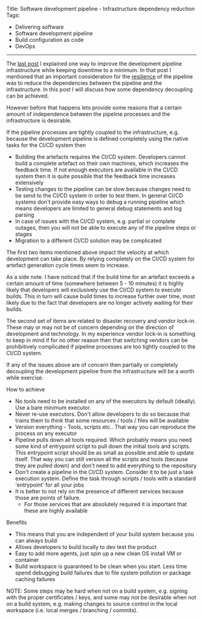 Title: Software development pipeline - Infrastructure dependency reduction
Tags:
  - Delivering software
  - Software development pipeline
  - Build configuration as code
  - DevOps
---

The [last post](/posts/Software-development-pipeline-considerations-for-infrastructure-improvements.html)
I explained one way to improve the development pipeline infrastructure while
keeping downtime to a minimum. In that post I mentioned that an important consideration for the
[resilience](/posts/Software-development-pipeline-Design-resilience.html) of the
pipeline was to reduce the dependencies between the pipeline and the infrastructure. In this post I will
discuss how some dependency decoupling can be achieved.

However before that happens lets provide some reasons that a certain
amount of independence between the pipeline processes and the infrastructure is desirable.

If the pipeline processes are tightly coupled to the infrastructure, e.g. because the development
pipeline is defined completely using the native tasks for the CI/CD system then

- Building the artefacts requires the CI/CD system. Developers cannot build a complete artefact on their
  own machines, which increases the feedback time. If not enough executors are available in the
  CI/CD system then it is quite possible that the feedback time increases extensively
- Testing changes to the pipeline can be slow because changes need to be send to the CI/CD system
  in order to test them. In general CI/CD systems don't provide easy ways to debug a running pipeline
  which means developers are limited to general debug statements and log parsing
- In case of issues with the CI/CD system, e.g. partial or complete outages, then you will not be able
  to execute any of the pipeline steps or stages
- Migration to a different CI/CD solution may be complicated

The first two items mentioned above impact the velocity at which development can take place. By relying
completely on the CI/CD system for artefact generation cycle times seem to increase.

As a side note. I have noticed that if the build time for an artefact exceeds a certain amount of time
(somewhere between 5 - 10 minutes) it is highly likely that developers will exclusively use the CI/CD
system to execute builds. This in turn will cause build times to increase further over time, most likely
due to the fact that developers are no longer actively waiting for their builds.

The second set of items are related to disaster recovery and vendor lock-in. These may or may not be
of concern depending on the direction of development and technology. In my experience vendor lock-in
is something to keep in mind if for no other reason then that switching vendors can be prohibitively
complicated if pipeline processes are too tightly coupled to the CI/CD system.

If any of the issues above are of concern then partially or completely decoupling the development
pipeline from the infrastructure will be a worth while exercise.

How to achieve

- No tools need to be installed on any of the executors by default (ideally). Use a bare minimum executor.
- Never re-use executors. Don't allow developers to do so because that trains them to think that
  some resources / tools / files will be available
- Version everything - Tools, scripts etc.. That way you can reproduce the process on any executor
- Pipeline pulls down all tools required. Which probably means you need some kind of entrypoint
  script to pull down the initial tools and scripts. This entrypoint script should be as small as
  possible and able to update itself. That way you can still version all the scripts and tools
  (because they are pulled down) and don't need to add everything to the repository
- Don't create a pipeline in the CI/CD system. Consider it to be just a task execution system. Define
  the task through scripts / tools with a standard 'entrypoint' for all your jobs
- It is better to not rely on the presence of different services because those are points of failure.
  - For those services that are absolutely required it is important that these are highly available


Benefits

- This means that you are independent of your build system because you can always build
- Allows developers to build locally to dev test the product
- Easy to add more agents, just spin up a new clean OS install VM or container
- Build workspace is guaranteed to be clean when you start. Less time spend debugging build failures
  due to file system pollution or package caching failures



NOTE:
Some steps may be hard when not on a build system, e.g. signing with the proper certificates / keys,
and some may not be desirable when not on a build system, e.g. making changes to source control
in the local workspace (i.e. local merges / branching / commits).
